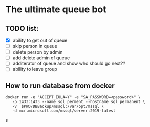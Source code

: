 # The ultimate queue bot


## TODO list:
- [x] ability to get out of queue
- [ ] skip person in queue
- [ ] delete person by admin
- [ ] add delete admin of queue
- [ ] additerator of queue and show who should go next??
- [ ] ability to leave group

## How to run database from docker
```
docker run -e "ACCEPT_EULA=Y" -e "SA_PASSWORD=<password>" \
   -p 1433:1433 --name sql_perment --hostname sql_permanent \
   -v  $PWD/DBBackup/mssql:/var/opt/mssql \
   -d mcr.microsoft.com/mssql/server:2019-latest
```

s